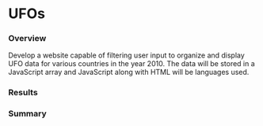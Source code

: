 # UFOs

### Overview
Develop a website capable of filtering user input to organize and display UFO data for various countries in the year 2010.  The data will be stored in a JavaScript array and JavaScript along with HTML will be languages used.



### Results




### Summary
